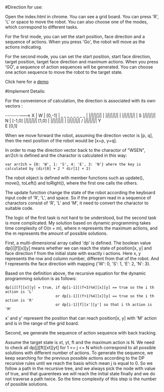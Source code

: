 #Direction for use:

Open the index.html in chrome. You can see a grid board. You can press 'R', 'L' or space to move the robot. You can also choose one of the modes, which correspond to different tasks.

For the first mode, you can set the start position, face direction and a sequence of actions. When you press 'Go', the robot will move as the actions indicating.

For the second mode, you can set the start position, start face direction, target position, target face direction and maximum actions. When you press 'GO', a sequence of action sequences will be generated. You can choose one action sequence to move the robot to the target state. 
 
Click here for a [demo](https://cdn.rawgit.com/yurun00/RobotGrids/573b43fc/index.html)
 
#Implement Details:

For the convenience of calculation, the direction is associated with its own vectors :

----------> X
|                W
|              [0,-1]
|         _ _ _ _ _ _ _ _
|        |_|_|_|_|_|_|_|_|
|        |_|_|_|_|_|_|_|_|
|        |_|_|_|_|_|_|_|_|
|    S   |_|_|_|_|_|_|_|_|   N
| [-1,0] |_|_|_|_|_|_|_|_| [1,0]
|        |_|_|_|_|_|_|_|_|
|        |_|_|_|_|_|_|_|_|
/        |_|_|_|_|_|_|_|_|
Y                
                 E
			   [0,1]

When we move forward the robot, assuming the direction vector is [p, q], then the next position of the robot would be [x+p, y+q].

In order to map the direction vector back to the charactor of "WSEN", arr2ch is defined and the charactor is calculated in this way:

    var arr2ch = {0: 'W', 1: 'S', 4: 'E', 3: 'N'} where the key is calculated by (dir[0] + 2 * dir[1] + 2)
	
The robot object is defined with member functions such as update(), move(), toLeft() and toRight(), where the first one calls the others.

The update function change the state of the robot according the keyboard input code of 'R', 'L', and space. So if the program read in a sequence of charactors consist of 'R', 'L' and 'M', it need to convert the charactor to suitable code.

The logic of the first task is not hard to be understood, but the second task is more complicated. My solution based on dynamic programming takes time complexity of O(n + m), where n represents the maximum actions, and the m represents the amount of possible solutions.

First, a multi-dimensional array called 'dp' is defined. The boolean value dp[i][f][x][y] means whether we can reach the state of position[x, y] and face direction f from the initial state with exactly i actions. Here x, y represents the row and column number, different from that of the robot. And f represents the face direction with mapping {'W': 0, 'S': 1, 'E': 2, 'N': 3}.

Based on the definition above, the recursive equation for the dynamic programming solution is as follows:

    dp[i][f][x][y] = true, if dp[i-1][(f+3)%4][x][y] == true so the i th action is 'L'
                           or dp[i-1][(f+1)%4][x][y] == true so the i th action is 'R'
                           or dp[i-1][f][x'][y'] so that i th action is 'M'

x' and y' represent the position that can reach position[x, y] with 'M' action and is in the range of the grid board.

Second, we generate the sequence of action sequence with back tracking. 

Assume the target state is xt, yt, ft and the maximum action is N. We need to check all dp[j][ft][xt][yt] for 1 <= j <= N which correspond to all possible solutions with different number of actions. To generate the sequence, we keep searching for the previous possible actions according to the DP recursive rules until we reach the basis which mean j is equal to 0. So we follow a path in the recursive tree, and we always pick the node with value of true, and that guarentees we will reach the initial state finally and we do not traverse a path twice. So the time complexity of this step is the number of possible solutions.






